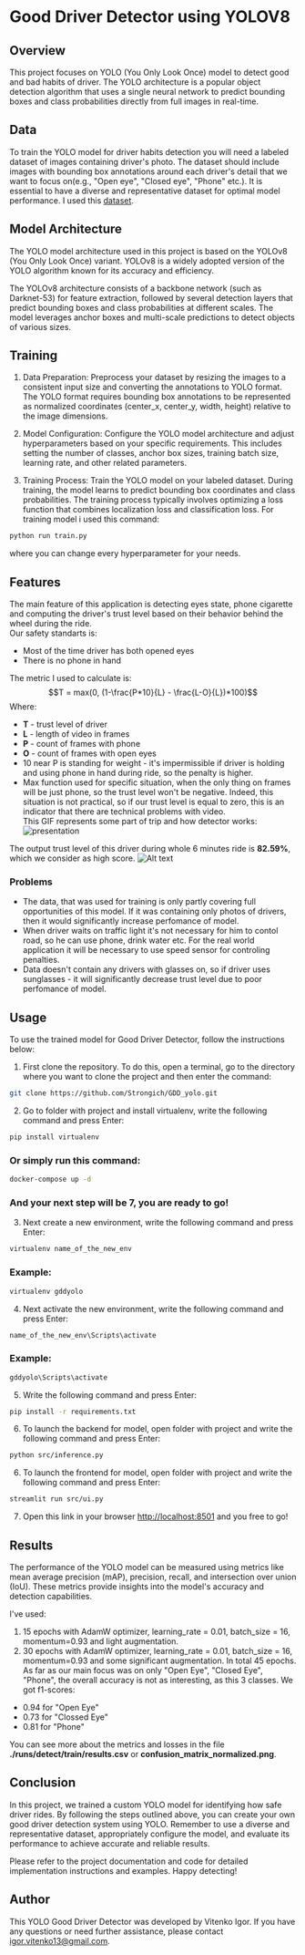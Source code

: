 # Good Driver Detector using YOLOV8 

## Overview
This project focuses on YOLO (You Only Look Once) model to detect good and bad habits of driver. The YOLO architecture is a popular object detection algorithm that uses a single neural network to predict bounding boxes and class probabilities directly from full images in real-time.

## Data
To train the YOLO model for driver habits detection you will need a 
labeled dataset of images containing driver's photo. The dataset should include images with bounding box annotations around each driver's detail that we want to focus on(e.g., "Open eye", "Closed eye", "Phone" etc.). It is essential to have a diverse and representative dataset for optimal model performance. I used this [dataset](https://www.kaggle.com/datasets/habbas11/dms-driver-monitoring-system).

## Model Architecture
The YOLO model architecture used in this project is based on the YOLOv8 (You Only Look Once) variant. YOLOv8 is a widely adopted version of the YOLO algorithm known for its accuracy and efficiency.

The YOLOv8 architecture consists of a backbone network (such as Darknet-53) for feature extraction, followed by several detection layers that predict bounding boxes and class probabilities at different scales. The model leverages anchor boxes and multi-scale predictions to detect objects of various sizes.
## Training 
1. Data Preparation: Preprocess your dataset by resizing the images to a consistent input size and converting the annotations to YOLO format. The YOLO format requires bounding box annotations to be represented as normalized coordinates (center_x, center_y, width, height) relative to the image dimensions.

2. Model Configuration: Configure the YOLO model architecture and adjust hyperparameters based on your specific requirements. This includes setting the number of classes, anchor box sizes, training batch size, learning rate, and other related parameters.

3. Training Process: Train the YOLO model on your labeled dataset. During training, the model learns to predict bounding box coordinates and class probabilities. The training process typically involves optimizing a loss function that combines localization loss and classification loss. For training model i used this command:
```bash
python run train.py
```
where you can change every hyperparameter for your needs. 
## Features
The main feature of this application is detecting eyes state, phone cigarette and computing the driver's trust level based on their behavior behind the wheel during the ride. \
Our safety standarts is:
* Most of the time driver has both opened eyes
* There is no phone in hand

The metric I used to calculate is: 
$$T = max(0, (1-\frac{P*10}{L} - \frac{L-O}{L})*100)$$ 
Where: 
* <b>T</b> - trust level of driver
* <b>L</b> - length of video in frames 
* <b>P</b> - count of frames with phone 
* <b>O</b> - count of frames with open eyes 
* 10 near P is standing for weight - it's impermissible if driver is holding and using phone in hand during ride, so the penalty is higher.
* Max function used for specific situation, when the only thing on frames will be just phone, so the trust level won't be negative. Indeed, this situation is not practical, so if our trust level is equal to zero, this is an indicator that there are technical problems with video. \
This GIF represents some part of trip and how detector works:
![presentation](presentation.gif)

The output trust level of this driver during whole 6 minutes ride is <b>82.59%</b>, which we consider as high score.
![Alt text](presentation_score.png)
### Problems
* The data, that was used for training is only partly covering full opportunities of this model. If it was containing only photos of drivers, then it would significantly increase perfomance of model.
* When driver waits on traffic light it's not necessary for him to contol road, so he can use phone, drink water etc. For the real world application it will be necessary to use speed sensor for controling penalties.
* Data doesn't contain any drivers with glasses on, so if driver uses sunglasses - it will significantly decrease trust level due to poor perfomance of model.

## Usage
To use the trained model for Good Driver Detector, follow the instructions below:
1. First clone the repository. To do this, open a terminal, go to the directory where you want to clone the project and then enter the command:
```bash
git clone https://github.com/Strongich/GDD_yolo.git
```
2. Go to folder with project and install virtualenv, write the following command and press Enter:
```bash
pip install virtualenv
```
### Or simply run this command:
```bash
docker-compose up -d
```
### And your next step will be 7, you are ready to go!

3. Next create a new environment, write the following command and press Enter:
```bash
virtualenv name_of_the_new_env
```
### Example:
```bash
virtualenv gddyolo
```
4. Next activate the new environment, write the following command and press Enter:
```bash
name_of_the_new_env\Scripts\activate
```
### Example:
```bash
gddyolo\Scripts\activate
```
5. Write the following command and press Enter:
 ```bash
pip install -r requirements.txt
```
6. To launch the backend for model, open folder with project and write the following command and press Enter:
```bash
python src/inference.py
```
6. To launch the frontend for model, open folder with project and write the following command and press Enter:
```bash
streamlit run src/ui.py
```
7. Open this link in your browser [http://localhost:8501](http://localhost:8501) and you free to go!

## Results
The performance of the YOLO model can be measured using metrics like mean average precision (mAP), precision, recall, and intersection over union (IoU). These metrics provide insights into the model's accuracy and detection capabilities.

I've used:
1. 15 epochs with AdamW optimizer, learning_rate = 0.01, batch_size = 16, momentum=0.93 and light augmentation.
2. 30 epochs with AdamW optimizer, learning_rate = 0.01, batch_size = 16, momentum=0.93 and some significant augmentation.
In total 45 epochs.
As far as our main focus was on only "Open Eye", "Closed Eye", "Phone", the overall accuracy is not as interesting, as this 3 classes. We got f1-scores:
* 0.94 for "Open Eye"
* 0.73 for "Clossed Eye"
* 0.81 for "Phone"

You can see more about the metrics and losses in the file <b>./runs/detect/train/results.csv</b> or <b>confusion_matrix_normalized.png</b>.

## Conclusion
In this project, we trained a custom YOLO model for identifying how safe driver rides. By following the steps outlined above, you can create your own good driver detection system using YOLO. Remember to use a diverse and representative dataset, appropriately configure the model, and evaluate its performance to achieve accurate and reliable results.

Please refer to the project documentation and code for detailed implementation instructions and examples. Happy detecting!

## Author
This YOLO Good Driver Detector was developed by Vitenko Igor. If you have any questions or need further assistance, please contact igor.vitenko13@gmail.com.

